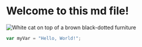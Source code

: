 # Welcome to this md file!

![White cat on top of a brown black-dotted furniture](https://images.pexels.com/photos/45201/kitty-cat-kitten-pet-45201.jpeg?auto=compress&cs=tinysrgb&w=300)

``` javascript
var myVar = "Hello, World!";
```
